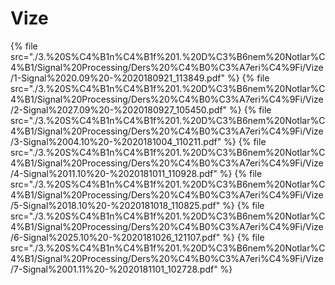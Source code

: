 # Vize

<!--Index-->

{% file src="./3.%20S%C4%B1n%C4%B1f%201.%20D%C3%B6nem%20Notlar%C4%B1/Signal%20Processing/Ders%20%C4%B0%C3%A7eri%C4%9Fi/Vize/1-Signal%2020.09%20-%2020180921_113849.pdf" %}
{% file src="./3.%20S%C4%B1n%C4%B1f%201.%20D%C3%B6nem%20Notlar%C4%B1/Signal%20Processing/Ders%20%C4%B0%C3%A7eri%C4%9Fi/Vize/2-Signal%2027.09%20-%2020180927_105450.pdf" %}
{% file src="./3.%20S%C4%B1n%C4%B1f%201.%20D%C3%B6nem%20Notlar%C4%B1/Signal%20Processing/Ders%20%C4%B0%C3%A7eri%C4%9Fi/Vize/3-Signal%2004.10%20-%2020181004_110211.pdf" %}
{% file src="./3.%20S%C4%B1n%C4%B1f%201.%20D%C3%B6nem%20Notlar%C4%B1/Signal%20Processing/Ders%20%C4%B0%C3%A7eri%C4%9Fi/Vize/4-Signal%2011.10%20-%2020181011_110928.pdf" %}
{% file src="./3.%20S%C4%B1n%C4%B1f%201.%20D%C3%B6nem%20Notlar%C4%B1/Signal%20Processing/Ders%20%C4%B0%C3%A7eri%C4%9Fi/Vize/5-Signal%2018.10%20-%2020181018_110825.pdf" %}
{% file src="./3.%20S%C4%B1n%C4%B1f%201.%20D%C3%B6nem%20Notlar%C4%B1/Signal%20Processing/Ders%20%C4%B0%C3%A7eri%C4%9Fi/Vize/6-Signal%2025.10%20-%2020181026_121107.pdf" %}
{% file src="./3.%20S%C4%B1n%C4%B1f%201.%20D%C3%B6nem%20Notlar%C4%B1/Signal%20Processing/Ders%20%C4%B0%C3%A7eri%C4%9Fi/Vize/7-Signal%2001.11%20-%2020181101_102728.pdf" %}

<!--Index-->
